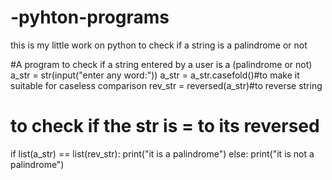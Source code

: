 # -pyhton-programs
this is my little work on python to check if a string is a palindrome or not

#A program to check if a string entered by a user is a (palindrome or not)
a_str = str(input("enter any word:"))
a_str = a_str.casefold()#to make it suitable for caseless comparison
rev_str = reversed(a_str)#to reverse string
# to check if the str is = to its reversed
if list(a_str) == list(rev_str):
    print("it is a palindrome")
else:
    print("it is not a palindrome")
